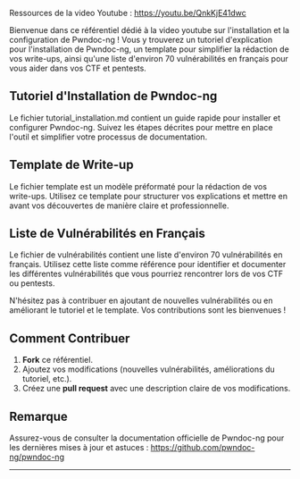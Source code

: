 Ressources de la video Youtube : https://youtu.be/QnkKjE41dwc

Bienvenue dans ce référentiel dédié à la video youtube sur l'installation et la configuration de Pwndoc-ng ! 
Vous y trouverez un tutoriel d'explication pour l'installation de Pwndoc-ng, un template pour simplifier la rédaction de vos write-ups, ainsi qu'une liste d'environ 70 vulnérabilités en français pour vous aider dans vos CTF et pentests.

## Tutoriel d'Installation de Pwndoc-ng

Le fichier tutorial_installation.md contient un guide rapide pour installer et configurer Pwndoc-ng. Suivez les étapes décrites pour mettre en place l'outil et simplifier votre processus de documentation.

## Template de Write-up

Le fichier template est un modèle préformaté pour la rédaction de vos write-ups. Utilisez ce template pour structurer vos explications et mettre en avant vos découvertes de manière claire et professionnelle.

## Liste de Vulnérabilités en Français

Le fichier de vulnérabilités contient une liste d'environ 70 vulnérabilités en français. Utilisez cette liste comme référence pour identifier et documenter les différentes vulnérabilités que vous pourriez rencontrer lors de vos CTF ou pentests.

N'hésitez pas à contribuer en ajoutant de nouvelles vulnérabilités ou en améliorant le tutoriel et le template. Vos contributions sont les bienvenues !

## Comment Contribuer

1. **Fork** ce référentiel.
2. Ajoutez vos modifications (nouvelles vulnérabilités, améliorations du tutoriel, etc.).
3. Créez une **pull request** avec une description claire de vos modifications.

## Remarque

Assurez-vous de consulter la documentation officielle de Pwndoc-ng pour les dernières mises à jour et astuces :  https://github.com/pwndoc-ng/pwndoc-ng

---
